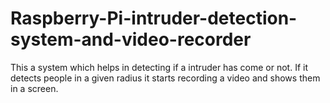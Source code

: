 # Raspberry-Pi-intruder-detection-system-and-video-recorder
This a system which helps in detecting if a intruder has come or not. If it detects people in a given radius it starts recording a video and shows them in a screen.
